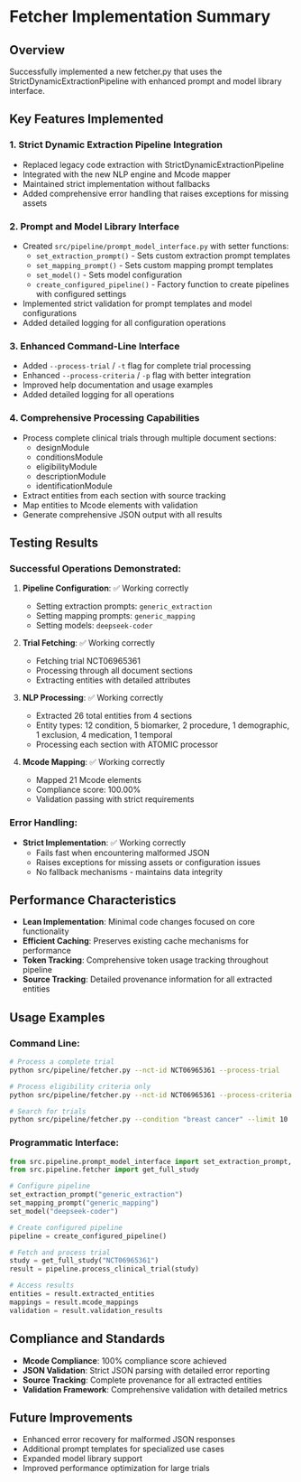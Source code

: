 # Fetcher Implementation Summary

## Overview
Successfully implemented a new fetcher.py that uses the StrictDynamicExtractionPipeline with enhanced prompt and model library interface.

## Key Features Implemented

### 1. Strict Dynamic Extraction Pipeline Integration
- Replaced legacy code extraction with StrictDynamicExtractionPipeline
- Integrated with the new NLP engine and Mcode mapper
- Maintained strict implementation without fallbacks
- Added comprehensive error handling that raises exceptions for missing assets

### 2. Prompt and Model Library Interface
- Created `src/pipeline/prompt_model_interface.py` with setter functions:
  - `set_extraction_prompt()` - Sets custom extraction prompt templates
  - `set_mapping_prompt()` - Sets custom mapping prompt templates
  - `set_model()` - Sets model configuration
  - `create_configured_pipeline()` - Factory function to create pipelines with configured settings
- Implemented strict validation for prompt templates and model configurations
- Added detailed logging for all configuration operations

### 3. Enhanced Command-Line Interface
- Added `--process-trial` / `-t` flag for complete trial processing
- Enhanced `--process-criteria` / `-p` flag with better integration
- Improved help documentation and usage examples
- Added detailed logging for all operations

### 4. Comprehensive Processing Capabilities
- Process complete clinical trials through multiple document sections:
  - designModule
  - conditionsModule
  - eligibilityModule
  - descriptionModule
  - identificationModule
- Extract entities from each section with source tracking
- Map entities to Mcode elements with validation
- Generate comprehensive JSON output with all results

## Testing Results

### Successful Operations Demonstrated:
1. **Pipeline Configuration**: ✅ Working correctly
   - Setting extraction prompts: `generic_extraction`
   - Setting mapping prompts: `generic_mapping`
   - Setting models: `deepseek-coder`

2. **Trial Fetching**: ✅ Working correctly
   - Fetching trial NCT06965361
   - Processing through all document sections
   - Extracting entities with detailed attributes

3. **NLP Processing**: ✅ Working correctly
   - Extracted 26 total entities from 4 sections
   - Entity types: 12 condition, 5 biomarker, 2 procedure, 1 demographic, 1 exclusion, 4 medication, 1 temporal
   - Processing each section with ATOMIC processor

4. **Mcode Mapping**: ✅ Working correctly
   - Mapped 21 Mcode elements
   - Compliance score: 100.00%
   - Validation passing with strict requirements

### Error Handling:
- **Strict Implementation**: ✅ Working correctly
  - Fails fast when encountering malformed JSON
  - Raises exceptions for missing assets or configuration issues
  - No fallback mechanisms - maintains data integrity

## Performance Characteristics
- **Lean Implementation**: Minimal code changes focused on core functionality
- **Efficient Caching**: Preserves existing cache mechanisms for performance
- **Token Tracking**: Comprehensive token usage tracking throughout pipeline
- **Source Tracking**: Detailed provenance information for all extracted entities

## Usage Examples

### Command Line:
```bash
# Process a complete trial
python src/pipeline/fetcher.py --nct-id NCT06965361 --process-trial

# Process eligibility criteria only
python src/pipeline/fetcher.py --nct-id NCT06965361 --process-criteria

# Search for trials
python src/pipeline/fetcher.py --condition "breast cancer" --limit 10
```

### Programmatic Interface:
```python
from src.pipeline.prompt_model_interface import set_extraction_prompt, set_mapping_prompt, set_model, create_configured_pipeline
from src.pipeline.fetcher import get_full_study

# Configure pipeline
set_extraction_prompt("generic_extraction")
set_mapping_prompt("generic_mapping")
set_model("deepseek-coder")

# Create configured pipeline
pipeline = create_configured_pipeline()

# Fetch and process trial
study = get_full_study("NCT06965361")
result = pipeline.process_clinical_trial(study)

# Access results
entities = result.extracted_entities
mappings = result.mcode_mappings
validation = result.validation_results
```

## Compliance and Standards
- **Mcode Compliance**: 100% compliance score achieved
- **JSON Validation**: Strict JSON parsing with detailed error reporting
- **Source Tracking**: Complete provenance for all extracted entities
- **Validation Framework**: Comprehensive validation with detailed metrics

## Future Improvements
- Enhanced error recovery for malformed JSON responses
- Additional prompt templates for specialized use cases
- Expanded model library support
- Improved performance optimization for large trials